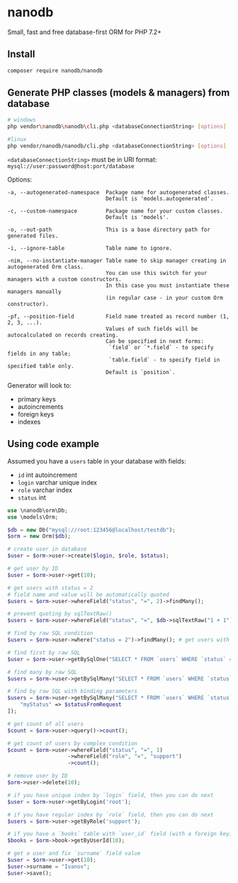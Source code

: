 nanodb
======
Small, fast and free database-first ORM for PHP 7.2+


Install
-------
```sh
composer require nanodb/nanodb
```


Generate PHP classes (models & managers) from database
------------------------------------------------------
```sh
# windows
php vendor\nanodb\nanodb\cli.php <databaseConnectionString> [options]

#linux
php vendor/nanodb/nanodb/cli.php <databaseConnectionString> [options]
```

`<databaseConnectionString>` must be in URI format: `mysql://user:password@host:port/database`

Options:
```
-a, --autogenerated-namespace  Package name for autogenerated classes.
							   Default is 'models.autogenerated'.

-c, --custom-namespace         Package name for your custom classes.
							   Default is 'models'.

-o, --out-path                 This is a base directory path for generated files.

-i, --ignore-table             Table name to ignore.

-nim, --no-instantiate-manager Table name to skip manager creating in autogenerated Orm class.
							   You can use this switch for your managers with a custom constructors.
							   In this case you must instantiate these managers manually
							   (in regular case - in your custom Orm constructor).

-pf, --position-field          Field name treated as record number (1, 2, 3, ...).
							   Values of such fields will be autocalculated on records creating.
							   Can be specified in next forms:
								`field` or `*.field` - to specify fields in any table;
								`table.field` - to specify field in specified table only.
							   Default is `position`.
```

Generator will look to:
 * primary keys
 * autoincrements
 * foreign keys
 * indexes


Using code example
------------------

Assumed you have a `users` table in your database with fields:
 * `id` int autoincrement
 * `login` varchar unique index
 * `role` varchar index
 * `status` int

```php
use \nanodb\orm\Db;
use \models\Orm;

$db = new Db("mysql://root:123456@localhost/testdb");
$orm = new Orm($db);

# create user in database
$user = $orm->user->create($login, $role, $status);

# get user by ID
$user = $orm->user->get(10);

# get users with status = 2
# field name and value will be automatically quoted
$users = $orm->user->whereField("status", "=", 2)->findMany(); 

# prevent quoting by sqlTextRaw()
$users = $orm->user->whereField("status", "=", $db->sqlTextRaw("1 + 1"))->findMany(); 

# find by raw SQL condition
$users = $orm->user->where("status = 2")->findMany(); # get users with status = 2

# find first by raw SQL
$user = $orm->user->getBySqlOne("SELECT * FROM `users` WHERE `status` = " . $db->quote($statusFromRequest));

# find many by raw SQL
$users = $orm->user->getBySqlMany("SELECT * FROM `users` WHERE `status` = 2");

# find by raw SQL with binding parameters
$users = $orm->user->getBySqlMany("SELECT * FROM `users` WHERE `status` = {myStatus}", [
	"myStatus" => $statusFromRequest 
]);

# get count of all users
$count = $orm->user->query()->count();

# get count of users by complex condition
$count = $orm->user->whereField("status", "=", 1)
                   ->whereField("role", "=", "support")
                   ->count();

# remove user by ID
$orm->user->delete(10);

# if you have unique index by `login` field, then you can do next
$user = $orm->user->getByLogin('root');

# if you have regular index by `role` field, then you can do next
$users = $orm->user->getByRole('support');

# if you have a `books` table with `user_id` field (with a foreign key), then you can do next
$books = $orm->book->getByUserId(10);

# get a user and fix `surname` field value
$user = $orm->user->get(10);
$user->surname = "Ivanov";
$user->save();
```
